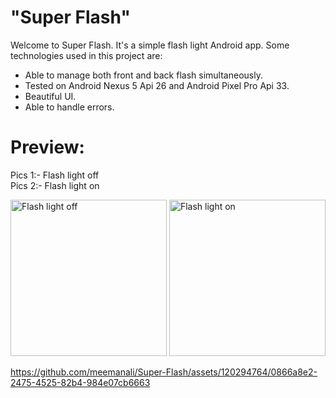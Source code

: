 # "Super Flash"

Welcome to Super Flash. It's a simple flash light Android app. Some technologies used in this project are:

* Able to manage both front and back flash simultaneously.
* Tested on Android Nexus 5 Api 26 and Android Pixel Pro Api 33.
* Beautiful UI.
* Able to handle errors.

# Preview:

Pics 1:- Flash light off <br>
Pics 2:- Flash light on <br>

<div>
    <img src="https://github.com/meemanali/Super-Flash/blob/master/Super%20Flash%201.png" alt="Flash light off" width="250" title="Flash light off">
  <img src="https://github.com/meemanali/Super-Flash/blob/master/Super%20Flash%202.png" alt="Flash light on" width="250" title="Flash light on">
</div>

https://github.com/meemanali/Super-Flash/assets/120294764/0866a8e2-2475-4525-82b4-984e07cb6663
